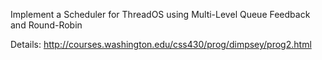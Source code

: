 Implement a Scheduler for ThreadOS using Multi-Level Queue Feedback and Round-Robin

Details: http://courses.washington.edu/css430/prog/dimpsey/prog2.html
